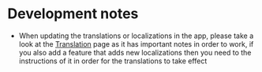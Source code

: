 # Development notes

- When updating the translations or localizations in the app, please take a look at the [Translation](./translation.md) page as it has important notes in order to work, if you also add a feature that adds new localizations then you need to the instructions of it in order for the translations to take effect
